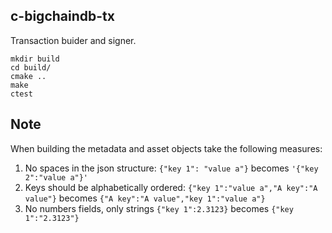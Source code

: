 ## c-bigchaindb-tx

Transaction buider and signer.

```
mkdir build
cd build/
cmake ..
make
ctest
```
## Note
When building the metadata and asset objects take the following measures:
1. No spaces in the json structure: ```{"key 1": "value a"}``` becomes ```'{"key 2":"value a"}'```
2. Keys should be alphabetically ordered: ```{"key 1":"value a","A key":"A value"}``` becomes ```{"A key":"A value","key 1":"value a"}```
3. No numbers fields, only strings ```{"key 1":2.3123}``` becomes ```{"key 1":"2.3123"}```
